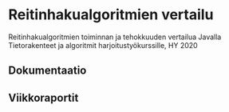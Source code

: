# Reitinhakualgoritmien vertailu

Reitinhakualgoritmien toiminnan ja tehokkuuden vertailua Javalla Tietorakenteet ja algoritmit harjoitustyökurssille, HY 2020

## Dokumentaatio

## Viikkoraportit